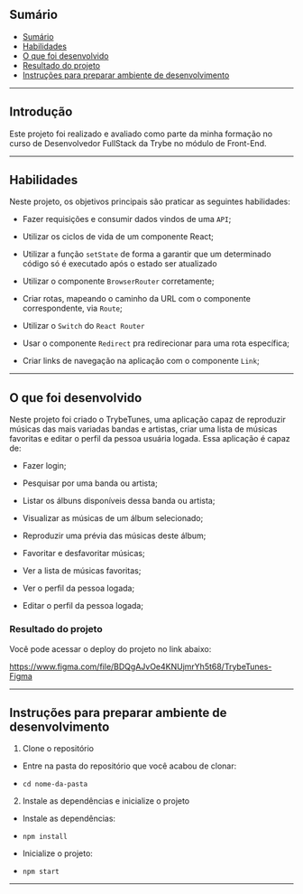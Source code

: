 
## Sumário
- [Sumário](#sumário)
- [Habilidades](#habilidades)
- [O que foi desenvolvido](#o-que-foi-desenvolvido)
- [Resultado do projeto](#resultado-do-projeto)
- [Instruções para preparar ambiente de desenvolvimento](#instruções-para-preparar-ambiente-de-desenvolvimento)
---

## Introdução

  Este projeto foi realizado e avaliado como parte da minha formação no curso de Desenvolvedor FullStack da Trybe no módulo de Front-End.

---
## Habilidades

Neste projeto, os objetivos principais são praticar as seguintes habilidades:

  

* Fazer requisições e consumir dados vindos de uma `API`;

  

* Utilizar os ciclos de vida de um componente React;

  

* Utilizar a função `setState` de forma a garantir que um determinado código só é executado após o estado ser atualizado

* Utilizar o componente `BrowserRouter` corretamente;

  

* Criar rotas, mapeando o caminho da URL com o componente correspondente, via `Route`;

  

* Utilizar o `Switch` do `React Router`

  

* Usar o componente `Redirect` pra redirecionar para uma rota específica;

  

* Criar links de navegação na aplicação com o componente `Link`;

  
  

---

## O que foi desenvolvido

  

Neste projeto foi criado o TrybeTunes, uma aplicação capaz de reproduzir músicas das mais variadas bandas e artistas, criar uma lista de músicas favoritas e editar o perfil da pessoa usuária logada. Essa aplicação é capaz de:

  

- Fazer login;

- Pesquisar por uma banda ou artista;

- Listar os álbuns disponíveis dessa banda ou artista;

- Visualizar as músicas de um álbum selecionado;

- Reproduzir uma prévia das músicas deste álbum;

- Favoritar e desfavoritar músicas;

- Ver a lista de músicas favoritas;

- Ver o perfil da pessoa logada;

- Editar o perfil da pessoa logada;

  

### Resultado do projeto

Você pode acessar o deploy do projeto no link abaixo:

  

https://www.figma.com/file/BDQgAJvOe4KNUjmrYh5t68/TrybeTunes-Figma

  

---

  

## Instruções para preparar ambiente de desenvolvimento

  

1. Clone o repositório

* Entre na pasta do repositório que você acabou de clonar:

* `cd nome-da-pasta`

  

2. Instale as dependências e inicialize o projeto

* Instale as dependências:

* `npm install`

* Inicialize o projeto:

* `npm start`

  

---